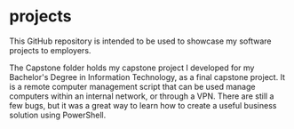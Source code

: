# projects

This GitHub repository is intended to be used to showcase my software projects to employers.

The Capstone folder holds my capstone project I developed for my Bachelor's Degree in Information Technology, as a final capstone project. It is a remote computer management script that can be used manage computers within an internal network, or through a VPN. There are still a few bugs, but it was a great way to learn how to create a useful business solution using PowerShell.
